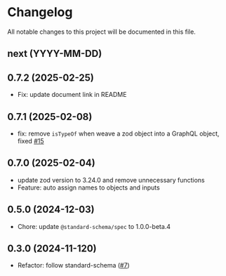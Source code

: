 # Changelog

All notable changes to this project will be documented in this file.

## next (YYYY-MM-DD)

## 0.7.2 (2025-02-25)

* Fix: update document link in README

## 0.7.1 (2025-02-08)

* fix: remove `isTypeOf` when weave a zod object into a GraphQL object, fixed [#15](https://github.com/modevol-com/gqloom/issues/15)

## 0.7.0 (2025-02-04)

* update zod version to 3.24.0 and remove unnecessary functions
* Feature: auto assign names to objects and inputs

## 0.5.0 (2024-12-03)

* Chore: update `@standard-schema/spec` to 1.0.0-beta.4

## 0.3.0 (2024-11-120)

* Refactor: follow standard-schema ([#7](https://github.com/modevol-com/gqloom/pull/7))
